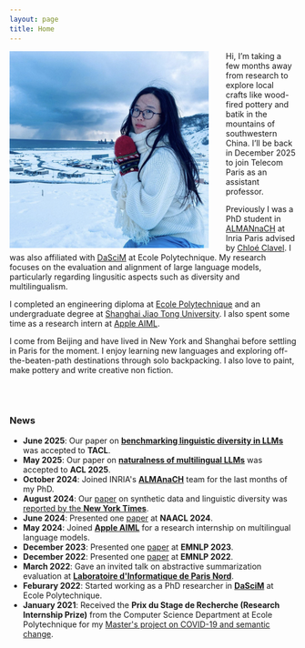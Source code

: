 ```yaml
---
layout: page
title: Home
---
```



<img align="left" style="padding-right: 30px; width: 350px" src="pic_mx.jpg">

Hi, I’m taking a few months away from research to explore local crafts like wood-fired pottery and batik in the mountains of southwestern China. I’ll be back in December 2025 to join Telecom Paris as an assistant professor.

Previously I was a PhD student in [ALMANnaCH](https://almanach.inria.fr/index-fr.html) at Inria Paris advised by [Chloé Clavel](https://clavel.wp.imt.fr/). I was also affiliated with [DaSciM](https://www.lix.polytechnique.fr/dascim/) at Ecole Polytechnique. My research focuses on the evaluation and alignment of large language models, particularly regarding lingusitic aspects such as diversity and multilingualism.

I completed an engineering diploma at [Ecole Polytechnique](https://www.polytechnique.edu/) and an undergraduate degree at [Shanghai Jiao Tong University](https://en.sjtu.edu.cn/). I also spent some time as a research intern at [Apple AIML](https://machinelearning.apple.com/).

I come from Beijing and have lived in New York and Shanghai before settling in Paris for the moment. I enjoy learning new languages and exploring off-the-beaten-path destinations through solo backpacking. I also love to paint, make pottery and write creative non fiction.

<br>
<br>


### News
* **June 2025**: Our paper on **[benchmarking linguistic diversity in LLMs](https://arxiv.org/abs/2412.10271)** was accepted to **TACL**.
* **May 2025**: Our paper on **[naturalness of multilingual LLMs](https://arxiv.org/abs/2410.15956)** was accepted to **ACL 2025**.
* **October 2024**: Joined INRIA's **[ALMAnaCH](https://almanach.inria.fr/index-fr.html)** team for the last months of my PhD.
* **August 2024**: Our [paper](https://arxiv.org/abs/2311.09807) on synthetic data and linguistic diversity was [reported by the **New York Times**](https://www.nytimes.com/interactive/2024/08/26/upshot/ai-synthetic-data.html?unlocked_article_code=1.F04.kJ4l.YL3ADZ0eRmy4).
* **June 2024**: Presented one [paper](https://arxiv.org/abs/2311.09807) at **NAACL 2024**.
* **May 2024**: Joined **[Apple AIML](https://machinelearning.apple.com/)** for a research internship on multilingual language models.
* **December 2023**: Presented one [paper](https://arxiv.org/abs/2311.11967) at **EMNLP 2023**.
* **December 2022**: Presented one [paper](https://arxiv.org/abs/2210.17378) at **EMNLP 2022**.
* **March 2022**: Gave an invited talk on abstractive summarization evaluation at **[Laboratoire d'Informatique de Paris Nord](https://lipn.univ-paris13.fr)**.
* **Feburary 2022**: Started working as a PhD researcher in **[DaSciM](https://www.lix.polytechnique.fr/dascim/)** at Ecole Polytechnique.
* **January 2021**: Received the **Prix du Stage de Recherche (Research Internship Prize)** from the Computer Science Department at Ecole Polytechnique for my [Master's project on COVID-19 and semantic change](https://arxiv.org/abs/2102.07836).
